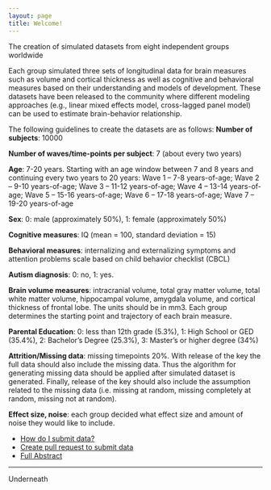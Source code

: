 ```yaml
---
layout: page
title: Welcome!
---
```


The creation of simulated datasets from eight independent groups worldwide

Each group simulated three sets of longitudinal data for brain measures such as volume and cortical thickness as well as cognitive and behavioral measures based on their understanding and models of development. These datasets have been released to the community where different modeling approaches (e.g., linear mixed effects model, cross-lagged panel model) can be used to estimate brain-behavior relationship. 

The following guidelines to create the datasets are as follows:
**Number of subjects**: 10000

**Number of waves/time-points per subject**: 7 (about every two years)

**Age**: 7-20 years. Starting with an age window between 7 and 8 years and continuing every two years to 20 years: Wave 1 – 7-8 years-of-age; Wave 2 – 9-10 years-of-age; Wave 3 – 11-12 years-of-age; Wave 4 – 13-14 years-of-age; Wave 5 – 15-16 years-of-age; Wave 6 – 17-18 years-of-age; Wave 7 – 19-20 years-of-age 

**Sex**: 0: male (approximately 50%), 1: female (approximately 50%)

**Cognitive measures**: IQ (mean = 100, standard deviation = 15)

**Behavioral measures**: internalizing and externalizing symptoms and attention problems scale based on child behavior checklist (CBCL)

**Autism diagnosis**: 0: no, 1: yes. 

**Brain volume measures**: intracranial volume, total gray matter volume, total white matter volume, hippocampal volume, amygdala volume, and cortical thickness of frontal lobe. The units should be in mm3. Each group determines the starting point and trajectory of each brain measure. 

**Parental Education**: 0: less than 12th grade (5.3%), 1: High School or GED (35.4%), 2: Bachelor’s Degree (25.3%), 3: Master’s or higher degree (34%)

**Attrition/Missing data**: missing timepoints 20%. With release of the key the full data should also include the missing data. Thus the algorithm for generating missing data should be applied after simulated dataset is generated. Finally, release of the key should also include the assumption related to the missing data (i.e. missing at random, missing completely at random, missing not at random). 

**Effect size, noise**: each group decided what effect size and amount of noise they would like to include. 

- [How do I submit data?](pages/tutorial.md)
- [Create pull request to submit data](https://github.com/dmoracze/test.github.io/pulls)
- [Full Abstract](pages/full_abstract.md)

---

Underneath
